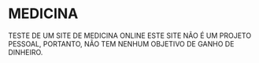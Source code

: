 # MEDICINA
TESTE DE UM SITE DE MEDICINA ONLINE
ESTE SITE NÃO É UM PROJETO PESSOAL, PORTANTO, NÃO TEM NENHUM OBJETIVO DE GANHO DE DINHEIRO.
